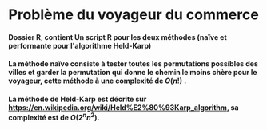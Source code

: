 # Problème du voyageur du commerce
#### Dossier R, contient Un script R pour les deux méthodes (naïve et performante pour l'algorithme Held-Karp)
#### La méthode naïve consiste à tester toutes les permutations possibles des villes et garder la permutation qui donne le chemin le moins chère pour le voyageur, cette méthode à une complexité de $O(n!)$ .
#### La méthode de Held-Karp est décrite sur https://en.wikipedia.org/wiki/Held%E2%80%93Karp_algorithm, sa complexité est de $O(2^n n^2)$.
